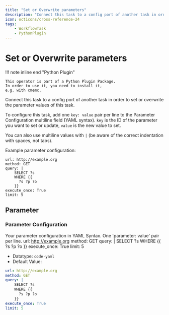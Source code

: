 ```yaml
---
title: "Set or Overwrite parameters"
description: "Connect this task to a config port of another task in order to set or overwrite the parameter values of this task."
icon: octicons/cross-reference-24
tags: 
    - WorkflowTask
    - PythonPlugin
---
```

# Set or Overwrite parameters
<!-- This file was generated - DO NOT CHANGE IT MANUALLY -->

!!! note inline end "Python Plugin"

    This operator is part of a Python Plugin Package.
    In order to use it, you need to install it,
    e.g. with cmemc.

Connect this task to a config port of another task in order to set
or overwrite the parameter values of this task.

To configure this task, add one `key: value` pair per line to the Parameter
Configuration multiline field (YAML syntax). `key` is the ID of the parameter
you want to set or update, `value` is the new value to set.

You can also use multiline values with `|`
(be aware of the correct indentation with spaces, not tabs).

Example parameter configuration:

```
url: http://example.org
method: GET
query: |
    SELECT ?s
    WHERE {{
      ?s ?p ?o
    }}
execute_once: True
limit: 5

```


## Parameter

### Parameter Configuration

Your parameter configuration in YAML Syntax. One 'parameter: value' pair per line. url: http://example.org method: GET query: | SELECT ?s WHERE {{ ?s ?p ?o }} execute_once: True limit: 5

- Datatype: `code-yaml`
- Default Value:
``` yaml
url: http://example.org
method: GET
query: |
    SELECT ?s
    WHERE {{
      ?s ?p ?o
    }}
execute_once: True
limit: 5

```



